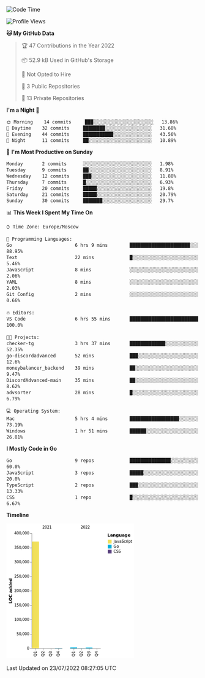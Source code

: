 <!--START_SECTION:waka-->
![Code Time](http://img.shields.io/badge/Code%20Time-391%20hrs%2049%20mins-blue)

![Profile Views](http://img.shields.io/badge/Profile%20Views-0-blue)

**🐱 My GitHub Data** 

> 🏆 47 Contributions in the Year 2022
 > 
> 📦 52.9 kB Used in GitHub's Storage 
 > 
> 🚫 Not Opted to Hire
 > 
> 📜 3 Public Repositories 
 > 
> 🔑 13 Private Repositories  
 > 
**I'm a Night 🦉** 

```text
🌞 Morning    14 commits     ███░░░░░░░░░░░░░░░░░░░░░░   13.86% 
🌆 Daytime    32 commits     ████████░░░░░░░░░░░░░░░░░   31.68% 
🌃 Evening    44 commits     ███████████░░░░░░░░░░░░░░   43.56% 
🌙 Night      11 commits     ██░░░░░░░░░░░░░░░░░░░░░░░   10.89%

```
📅 **I'm Most Productive on Sunday** 

```text
Monday       2 commits      ░░░░░░░░░░░░░░░░░░░░░░░░░   1.98% 
Tuesday      9 commits      ██░░░░░░░░░░░░░░░░░░░░░░░   8.91% 
Wednesday    12 commits     ███░░░░░░░░░░░░░░░░░░░░░░   11.88% 
Thursday     7 commits      █░░░░░░░░░░░░░░░░░░░░░░░░   6.93% 
Friday       20 commits     █████░░░░░░░░░░░░░░░░░░░░   19.8% 
Saturday     21 commits     █████░░░░░░░░░░░░░░░░░░░░   20.79% 
Sunday       30 commits     ███████░░░░░░░░░░░░░░░░░░   29.7%

```


📊 **This Week I Spent My Time On** 

```text
⌚︎ Time Zone: Europe/Moscow

💬 Programming Languages: 
Go                       6 hrs 9 mins        ██████████████████████░░░   88.95% 
Text                     22 mins             █░░░░░░░░░░░░░░░░░░░░░░░░   5.46% 
JavaScript               8 mins              ░░░░░░░░░░░░░░░░░░░░░░░░░   2.06% 
YAML                     8 mins              ░░░░░░░░░░░░░░░░░░░░░░░░░   2.03% 
Git Config               2 mins              ░░░░░░░░░░░░░░░░░░░░░░░░░   0.66%

🔥 Editors: 
VS Code                  6 hrs 55 mins       █████████████████████████   100.0%

🐱‍💻 Projects: 
checker-tg               3 hrs 37 mins       █████████████░░░░░░░░░░░░   52.35% 
go-discordadvanced       52 mins             ███░░░░░░░░░░░░░░░░░░░░░░   12.6% 
moneybalancer_backend    39 mins             ██░░░░░░░░░░░░░░░░░░░░░░░   9.47% 
DiscordAdvanced-main     35 mins             ██░░░░░░░░░░░░░░░░░░░░░░░   8.62% 
advsorter                28 mins             █░░░░░░░░░░░░░░░░░░░░░░░░   6.79%

💻 Operating System: 
Mac                      5 hrs 4 mins        ██████████████████░░░░░░░   73.19% 
Windows                  1 hr 51 mins        ██████░░░░░░░░░░░░░░░░░░░   26.81%

```

**I Mostly Code in Go** 

```text
Go                       9 repos             ███████████████░░░░░░░░░░   60.0% 
JavaScript               3 repos             █████░░░░░░░░░░░░░░░░░░░░   20.0% 
TypeScript               2 repos             ███░░░░░░░░░░░░░░░░░░░░░░   13.33% 
CSS                      1 repo              █░░░░░░░░░░░░░░░░░░░░░░░░   6.67%

```


**Timeline**

![Chart not found](https://raw.githubusercontent.com/jeezft/jeezft/main/charts/bar_graph.png) 


 Last Updated on 23/07/2022 08:27:05 UTC
<!--END_SECTION:waka-->
